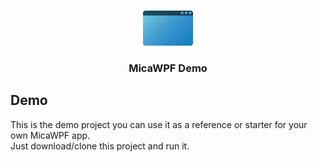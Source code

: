 <br />
<p align="center">
  <a href="https://github.com/Simnico99/MicaWPF">
    <img src="/Logo/MicaWPFLogo%20-%2080x56.png" alt="Logo" width="80" height="56">
  </a>

  <h3 align="center">MicaWPF Demo</h3>

## Demo

This is the demo project you can use it as a reference or starter for your own MicaWPF app.<br/>
Just download/clone this project and run it.